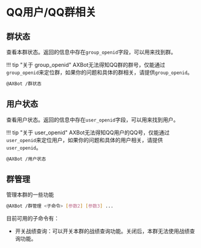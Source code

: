 # QQ用户/QQ群相关

## 群状态

查看本群状态。返回的信息中存在`group_openid`字段，可以用来找到群。

!!! tip "关于 group_openid"
    AXBot无法得知QQ群的群号，仅能通过`group_openid`来定位群，如果你的问题和具体的群相关，请提供`group_openid`。

```bash title="命令格式"
@AXBot /群状态
```

## 用户状态

查看用户状态。返回的信息中存在`user_openid`字段，可以用来找到用户。

!!! tip "关于 user_openid"
    AXBot无法得知QQ用户的QQ号，仅能通过`user_openid`来定位用户，如果你的问题和具体的用户相关，请提供`user_openid`。

```bash title="命令格式"
@AXBot /用户状态
```

## 群管理

管理本群的一些功能

```bash title="命令格式"
@AXBot /群管理 <子命令> [参数2] [参数3] ...
```

目前可用的子命令有：

- 开关战绩查询：可以开关本群的战绩查询功能。关闭后，本群无法使用战绩查询功能。
